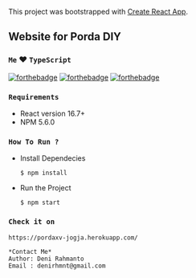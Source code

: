 This project was bootstrapped with [Create React App](https://github.com/facebook/create-react-app).

## Website for Porda DIY

### `Me` :heart: `TypeScript`

[![forthebadge](https://forthebadge.com/images/badges/built-with-love.svg)](https://forthebadge.com) [![forthebadge](https://forthebadge.com/images/badges/for-you.svg)](https://forthebadge.com) [![forthebadge](https://forthebadge.com/images/badges/check-it-out.svg)](https://forthebadge.com)


### `Requirements`
   - React version 16.7+
   - NPM 5.6.0

### `How To Run ?`
   - Install Dependecies
     ```shell
     $ npm install
     ```
   - Run the Project
     ```shell
     $ npm start
     ```
### `Check it on`
    
    https://pordaxv-jogja.herokuapp.com/

```shell
*Contact Me*
Author: Deni Rahmanto
Email : denirhmnt@gmail.com
```
